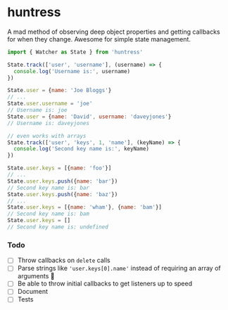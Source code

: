# huntress

A mad method of observing deep object properties and getting callbacks for when they change. Awesome for simple state management.

``` js
import { Watcher as State } from 'huntress'

State.track(['user', 'username'], (username) => {
  console.log('Username is:', username)
})

State.user = {name: 'Joe Bloggs'}
// ...
State.user.username = 'joe'
// Username is: joe
State.user = {name: 'David', username: 'daveyjones'}
// Username is: daveyjones

// even works with arrays
State.track(['user', 'keys', 1, 'name'], (keyName) => {
  console.log('Second key name is:', keyName)
})

State.user.keys = [{name: 'foo'}]
// ...
State.user.keys.push({name: 'bar'})
// Second key name is: bar
State.user.keys.push({name: 'baz'})
// ...
State.user.keys = [{name: 'wham'}, {name: 'bam'}]
// Second key name is: bam
State.user.keys = []
// Second key name is: undefined
```

### Todo

- [ ] Throw callbacks on `delete` calls
- [ ] Parse strings like `'user.keys[0].name'` instead of requiring an array of arguments 🤮
- [ ] Be able to throw initial callbacks to get listeners up to speed
- [ ] Document
- [ ] Tests
